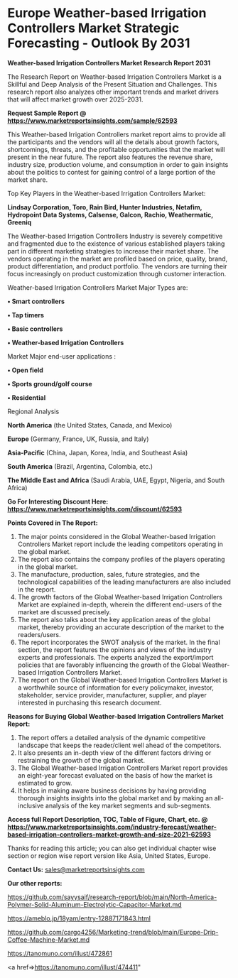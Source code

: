 # Europe Weather-based Irrigation Controllers Market Strategic Forecasting - Outlook By 2031

<strong>Weather-based Irrigation Controllers Market Research Report 2031</strong>

The Research Report on Weather-based Irrigation Controllers Market is a Skillful and Deep Analysis of the Present Situation and Challenges. This research report also analyzes other important trends and market drivers that will affect market growth over 2025-2031.

<strong>Request Sample Report @ <a href=https://www.marketreportsinsights.com/sample/62593>https://www.marketreportsinsights.com/sample/62593</a></strong>

This Weather-based Irrigation Controllers market report aims to provide all the participants and the vendors will all the details about growth factors, shortcomings, threats, and the profitable opportunities that the market will present in the near future. The report also features the revenue share, industry size, production volume, and consumption in order to gain insights about the politics to contest for gaining control of a large portion of the market share.

Top Key Players in the Weather-based Irrigation Controllers Market:

<strong>Lindsay Corporation, Toro, Rain Bird, Hunter Industries, Netafim, Hydropoint Data Systems, Calsense, Galcon, Rachio, Weathermatic, Greeniq</strong>

The Weather-based Irrigation Controllers Industry is severely competitive and fragmented due to the existence of various established players taking part in different marketing strategies to increase their market share. The vendors operating in the market are profiled based on price, quality, brand, product differentiation, and product portfolio. The vendors are turning their focus increasingly on product customization through customer interaction.

Weather-based Irrigation Controllers Market Major Types are:

<strong>• Smart controllers

• Tap timers

• Basic controllers

• Weather-based Irrigation Controllers</strong>

Market Major end-user applications :

<strong>• Open field

• Sports ground/golf course

• Residential</strong>

Regional Analysis

</u><strong><b>North America</b></strong> (the United States, Canada, and Mexico)

<strong><b>Europe </b></strong>(Germany, France, UK, Russia, and Italy)

<strong><b>Asia-Pacific</b></strong> (China, Japan, Korea, India, and Southeast Asia)

<strong><b>South America</b></strong> (Brazil, Argentina, Colombia, etc.)

<strong><b>The Middle East and Africa</b></strong> (Saudi Arabia, UAE, Egypt, Nigeria, and South Africa)

<strong>Go For Interesting Discount Here: <a href=https://www.marketreportsinsights.com/discount/62593>https://www.marketreportsinsights.com/discount/62593</a></strong>

<strong>Points Covered in The Report:</strong>
<ol>
  <li>The major points considered in the Global Weather-based Irrigation Controllers Market report include the leading competitors operating in the global market.</li>
  <li>The report also contains the company profiles of the players operating in the global market.</li>
  <li>The manufacture, production, sales, future strategies, and the technological capabilities of the leading manufacturers are also included in the report.</li>
  <li>The growth factors of the Global Weather-based Irrigation Controllers Market are explained in-depth, wherein the different end-users of the market are discussed precisely.</li>
  <li>The report also talks about the key application areas of the global market, thereby providing an accurate description of the market to the readers/users.</li>
  <li>The report incorporates the SWOT analysis of the market. In the final section, the report features the opinions and views of the industry experts and professionals. The experts analyzed the export/import policies that are favorably influencing the growth of the Global Weather-based Irrigation Controllers Market.</li>
  <li>The report on the Global Weather-based Irrigation Controllers Market is a worthwhile source of information for every policymaker, investor, stakeholder, service provider, manufacturer, supplier, and player interested in purchasing this research document.</li>
</ol>
<strong>Reasons for Buying Global Weather-based Irrigation Controllers Market Report:</strong>

<ol>
  <li>The report offers a detailed analysis of the dynamic competitive landscape that keeps the reader/client well ahead of the competitors.</li>
  <li>It also presents an in-depth view of the different factors driving or restraining the growth of the global market.</li>
  <li>The Global Weather-based Irrigation Controllers Market report provides an eight-year forecast evaluated on the basis of how the market is estimated to grow.</li>
  <li>It helps in making aware business decisions by having providing thorough insights insights into the global market and by making an all-inclusive analysis of the key market segments and sub-segments.</li>
</ol>
<strong>Access full Report Description, TOC, Table of Figure, Chart, etc. @ <a href=https://www.marketreportsinsights.com/industry-forecast/weather-based-irrigation-controllers-market-growth-and-size-2021-62593>https://www.marketreportsinsights.com/industry-forecast/weather-based-irrigation-controllers-market-growth-and-size-2021-62593</a></strong>


Thanks for reading this article; you can also get individual chapter wise section or region wise report version like Asia, United States, Europe.

<strong>Contact Us:</strong>
sales@marketreportsinsights.com

<strong>Our other reports:</strong>

<a href=https://github.com/sayysaif/research-report/blob/main/North-America-Polymer-Solid-Aluminum-Electrolytic-Capacitor-Market.md>https://github.com/sayysaif/research-report/blob/main/North-America-Polymer-Solid-Aluminum-Electrolytic-Capacitor-Market.md</a>

<a href=https://ameblo.jp/18yam/entry-12887171843.html>https://ameblo.jp/18yam/entry-12887171843.html</a>

<a href=https://github.com/cargo4256/Marketing-trend/blob/main/Europe-Drip-Coffee-Machine-Market.md>https://github.com/cargo4256/Marketing-trend/blob/main/Europe-Drip-Coffee-Machine-Market.md</a>

<a href=https://tanomuno.com/illust/472861>https://tanomuno.com/illust/472861</a>

<a href=>https://tanomuno.com/illust/474411</a>"
